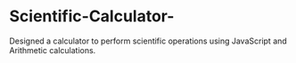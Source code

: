 # Scientific-Calculator-
Designed a calculator to perform scientific operations using JavaScript and Arithmetic calculations.
